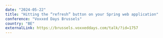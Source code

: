 ```yaml
---
date: "2024-05-22"
title: "Hitting the “refresh” button on your Spring web application"
conference: "Voxxed Days Brussels"
country: "BE"
externalLink: https://brussels.voxxeddays.com/talk/?id=1757
---
```

